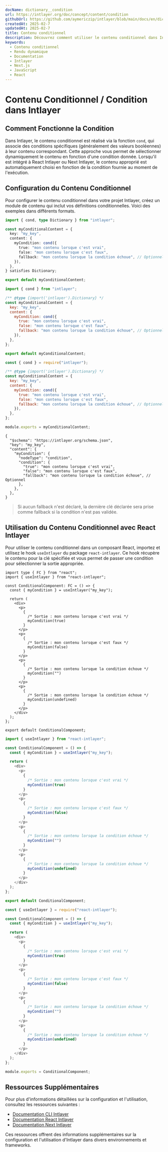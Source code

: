 ```yaml
---
docName: dictionary__condition
url: https://intlayer.org/doc/concept/content/condition
githubUrl: https://github.com/aymericzip/intlayer/blob/main/docs/en/dictionary/condition.md
createdAt: 2025-02-7
updatedAt: 2025-02-7
title: Contenu conditionnel
description: Découvrez comment utiliser le contenu conditionnel dans Intlayer pour afficher dynamiquement du contenu en fonction de conditions spécifiques. Suivez cette documentation pour implémenter efficacement les conditions dans votre projet.
keywords:
  - Contenu conditionnel
  - Rendu dynamique
  - Documentation
  - Intlayer
  - Next.js
  - JavaScript
  - React
---
```


# Contenu Conditionnel / Condition dans Intlayer

## Comment Fonctionne la Condition

Dans Intlayer, le contenu conditionnel est réalisé via la fonction `cond`, qui associe des conditions spécifiques (généralement des valeurs booléennes) à leur contenu correspondant. Cette approche vous permet de sélectionner dynamiquement le contenu en fonction d'une condition donnée. Lorsqu'il est intégré à React Intlayer ou Next Intlayer, le contenu approprié est automatiquement choisi en fonction de la condition fournie au moment de l'exécution.

## Configuration du Contenu Conditionnel

Pour configurer le contenu conditionnel dans votre projet Intlayer, créez un module de contenu qui inclut vos définitions conditionnelles. Voici des exemples dans différents formats.

```typescript fileName="**/*.content.ts" contentDeclarationFormat="typescript"
import { cond, type Dictionary } from "intlayer";

const myConditionalContent = {
  key: "my_key",
  content: {
    myCondition: cond({
      true: "mon contenu lorsque c'est vrai",
      false: "mon contenu lorsque c'est faux",
      fallback: "mon contenu lorsque la condition échoue", // Optionnel
    }),
  },
} satisfies Dictionary;

export default myConditionalContent;
```

```javascript fileName="**/*.content.mjs" contentDeclarationFormat="esm"
import { cond } from "intlayer";

/** @type {import('intlayer').Dictionary} */
const myConditionalContent = {
  key: "my_key",
  content: {
    myCondition: cond({
      true: "mon contenu lorsque c'est vrai",
      false: "mon contenu lorsque c'est faux",
      fallback: "mon contenu lorsque la condition échoue", // Optionnel
    }),
  },
};

export default myConditionalContent;
```

```javascript fileName="**/*.content.cjs" contentDeclarationFormat="commonjs"
const { cond } = require("intlayer");

/** @type {import('intlayer').Dictionary} */
const myConditionalContent = {
  key: "my_key",
  content: {
    myCondition: cond({
      true: "mon contenu lorsque c'est vrai",
      false: "mon contenu lorsque c'est faux",
      fallback: "mon contenu lorsque la condition échoue", // Optionnel
    }),
  },
};

module.exports = myConditionalContent;
```

```json5 fileName="**/*.content.json" contentDeclarationFormat="json"
{
  "$schema": "https://intlayer.org/schema.json",
  "key": "my_key",
  "content": {
    "myCondition": {
      "nodeType": "condition",
      "condition": {
        "true": "mon contenu lorsque c'est vrai",
        "false": "mon contenu lorsque c'est faux",
        "fallback": "mon contenu lorsque la condition échoue", // Optionnel
      },
    },
  },
}
```

> Si aucun fallback n'est déclaré, la dernière clé déclarée sera prise comme fallback si la condition n'est pas validée.

## Utilisation du Contenu Conditionnel avec React Intlayer

Pour utiliser le contenu conditionnel dans un composant React, importez et utilisez le hook `useIntlayer` du package `react-intlayer`. Ce hook récupère le contenu pour la clé spécifiée et vous permet de passer une condition pour sélectionner la sortie appropriée.

```tsx fileName="**/*.tsx" codeFormat="typescript"
import type { FC } from "react";
import { useIntlayer } from "react-intlayer";

const ConditionalComponent: FC = () => {
  const { myCondition } = useIntlayer("my_key");

  return (
    <div>
      <p>
        {
          /* Sortie : mon contenu lorsque c'est vrai */
          myCondition(true)
        }
      </p>
      <p>
        {
          /* Sortie : mon contenu lorsque c'est faux */
          myCondition(false)
        }
      </p>
      <p>
        {
          /* Sortie : mon contenu lorsque la condition échoue */
          myCondition("")
        }
      </p>
      <p>
        {
          /* Sortie : mon contenu lorsque la condition échoue */
          myCondition(undefined)
        }
      </p>
    </div>
  );
};

export default ConditionalComponent;
```

```javascript fileName="**/*.mjx" codeFormat="esm"
import { useIntlayer } from "react-intlayer";

const ConditionalComponent = () => {
  const { myCondition } = useIntlayer("my_key");

  return (
    <div>
      <p>
        {
          /* Sortie : mon contenu lorsque c'est vrai */
          myCondition(true)
        }
      </p>
      <p>
        {
          /* Sortie : mon contenu lorsque c'est faux */
          myCondition(false)
        }
      </p>
      <p>
        {
          /* Sortie : mon contenu lorsque la condition échoue */
          myCondition("")
        }
      </p>
      <p>
        {
          /* Sortie : mon contenu lorsque la condition échoue */
          myCondition(undefined)
        }
      </p>
    </div>
  );
};

export default ConditionalComponent;
```

```javascript fileName="**/*.cjs" codeFormat="commonjs"
const { useIntlayer } = require("react-intlayer");

const ConditionalComponent = () => {
  const { myCondition } = useIntlayer("my_key");

  return (
    <div>
      <p>
        {
          /* Sortie : mon contenu lorsque c'est vrai */
          myCondition(true)
        }
      </p>
      <p>
        {
          /* Sortie : mon contenu lorsque c'est faux */
          myCondition(false)
        }
      </p>
      <p>
        {
          /* Sortie : mon contenu lorsque la condition échoue */
          myCondition("")
        }
      </p>
      <p>
        {
          /* Sortie : mon contenu lorsque la condition échoue */
          myCondition(undefined)
        }
      </p>
    </div>
  );
};

module.exports = ConditionalComponent;
```

## Ressources Supplémentaires

Pour plus d'informations détaillées sur la configuration et l'utilisation, consultez les ressources suivantes :

- [Documentation CLI Intlayer](https://github.com/aymericzip/intlayer/blob/main/docs/fr/intlayer_cli.md)
- [Documentation React Intlayer](https://github.com/aymericzip/intlayer/blob/main/docs/fr/intlayer_with_create_react_app.md)
- [Documentation Next Intlayer](https://github.com/aymericzip/intlayer/blob/main/docs/fr/intlayer_with_nextjs_15.md)

Ces ressources offrent des informations supplémentaires sur la configuration et l'utilisation d'Intlayer dans divers environnements et frameworks.
